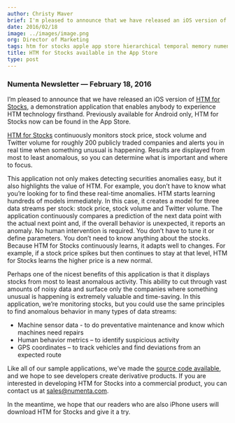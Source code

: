 ```yaml
---
author: Christy Maver
brief: I'm pleased to announce that we have released an iOS version of HTM for Stocks, a demonstration application that enables anybody to experience HTM technology firsthand. Previously available for Android only, HTM for Stocks now can be
date: 2016/02/18
image: ../images/image.png
org: Director of Marketing
tags: htm for stocks apple app store hierarchical temporal memory numenta
title: HTM for Stocks available in the App Store
type: post
---
```


### Numenta Newsletter &mdash; February 18, 2016

I’m pleased to announce that we have released an iOS version of
[HTM for Stocks](/applications/), a demonstration application that enables
anybody to experience HTM technology firsthand. Previously available for Android
only, HTM for Stocks now can be found in the App Store.

[HTM for Stocks](/applications/) continuously monitors stock price, stock
volume and Twitter volume for roughly 200 publicly traded companies and alerts
you in real time when something unusual is happening. Results are displayed from
most to least anomalous, so you can determine what is important and where to
focus.

This application not only makes detecting securities anomalies easy, but it also
highlights the value of HTM.  For example, you don’t have to know what you’re
looking for to find these real-time anomalies. HTM starts learning hundreds of
models immediately.  In this case, it creates a model for three data streams per
stock: stock price, stock volume and Twitter volume.  The application
continuously compares a prediction of the next data point with the actual next
point and, if the overall behavior is unexpected, it reports an anomaly.  No
human intervention is required. You don’t have to tune it or define parameters.
You don’t need to know anything about the stocks.  Because HTM for Stocks
continuously learns, it adapts well to changes. For example, if a stock price
spikes but then continues to stay at that level, HTM for Stocks learns the
higher price is a new normal.

Perhaps one of the nicest benefits of this application is that it displays
stocks from most to least anomalous activity. This ability to cut through vast
amounts of noisy data and surface only the companies where something unusual is
happening is extremely valuable and time-saving.   In this application, we’re
monitoring stocks, but you could use the same principles to find anomalous
behavior in many types of data streams:

*	Machine sensor data - to do preventative maintenance and know which machines
  need repairs
*	Human behavior metrics – to identify suspicious activity
*	GPS coordinates – to track vehicles and find deviations from an expected route

Like all of our sample applications, we’ve made the
[source code available](https://github.com/numenta/numenta-apps), and we hope to
see developers create derivative products.  If you are interested in developing
HTM for Stocks into a commercial product, you can contact us at
[sales@numenta.com](mailto:sales@numenta.com).

In the meantime, we hope that our readers who are also iPhone users will
download HTM for Stocks and give it a try.
